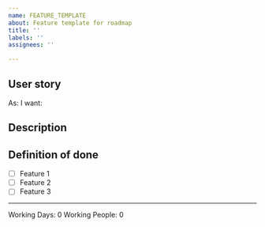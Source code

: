 ```yaml
---
name: FEATURE_TEMPLATE
about: Feature template for roadmap
title: ''
labels: ''
assignees: ''

---
```


## User story

As: <!--- e.g lambda user -->
I want: <!--- e.g know lycanite -->

## Description

<!--- Description  -->

## Definition of done

- [ ] Feature 1
- [ ] Feature 2
- [ ] Feature 3

----

Working Days: 0
Working People: 0
